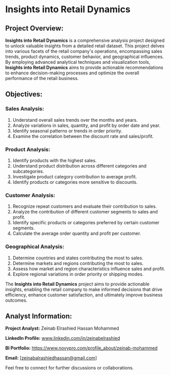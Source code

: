 # Insights into Retail Dynamics

## Project Overview:
**Insights into Retail Dynamics** is a comprehensive analysis project designed to unlock valuable insights from a detailed retail dataset. This project delves into various facets of the retail company's operations, encompassing sales trends, product dynamics, customer behavior, and geographical influences. By employing advanced analytical techniques and visualization tools, **Insights into Retail Dynamics** aims to provide actionable recommendations to enhance decision-making processes and optimize the overall performance of the retail business.

## Objectives:

### Sales Analysis:
1. Understand overall sales trends over the months and years.
2. Analyze variations in sales, quantity, and profit by order date and year. 
3. Identify seasonal patterns or trends in order priority.
4. Examine the correlation between the discount rate and sales/profit.

### Product Analysis:
1. Identify products with the highest sales.
2. Understand product distribution across different categories and subcategories.
3. Investigate product category contribution to average profit.
4. Identify products or categories more sensitive to discounts.

### Customer Analysis:
1. Recognize repeat customers and evaluate their contribution to sales.
2. Analyze the contribution of different customer segments to sales and profit.
3. Identify specific products or categories preferred by certain customer segments.
4. Calculate the average order quantity and profit per customer.

### Geographical Analysis:
1. Determine countries and states contributing the most to sales.
2. Determine markets and regions contributing the most to sales.
3. Assess how market and region characteristics influence sales and profit.
4. Explore regional variations in order priority or shipping modes.


The **Insights into Retail Dynamics** project aims to provide actionable insights, enabling the retail company to make informed decisions that drive efficiency, enhance customer satisfaction, and ultimately improve business outcomes.

## Analyst Information:

**Project Analyst:** Zeinab Elrashied Hassan Mohammed

**LinkedIn Profile:** www.linkedin.com/in/zeinabelrashied

**BI Portfolio:** https://www.novypro.com/profile_about/zeinab-mohammed

**Email:** [zeinabalrashiedhassan@gmail.com]

Feel free to connect for further discussions or collaborations.

